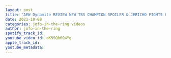 ```yaml
---
layout: post
title: "AEW Dynamite REVIEW NEW TBS CHAMPION SPOILER & JERICHO FIGHTS FORMER UFC CHAMP: 2 Year Anniversary"
date: 2021-10-08
categories: jofo-in-the-ring videos
author: jofo-in-the-ring
spotify_track_id: 
youtube_video_id: oK99Qh6Q4Yg
apple_track_id: 
youtube_metadata: 
---
```


